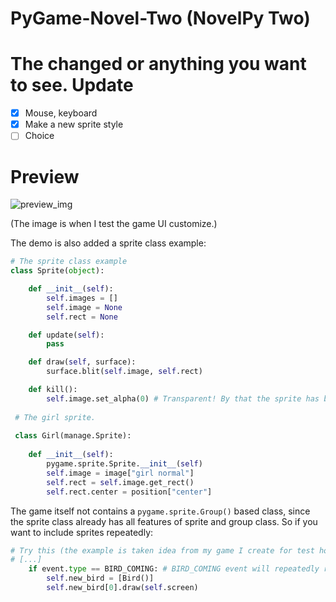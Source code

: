 PyGame-Novel-Two (NovelPy Two)
==================================================
The changed or anything you want to see.
Update
===================================================
- [x] Mouse, keyboard
- [x] Make a new sprite style
- [ ] Choice

Preview
===================================================
![preview_img](https://user-images.githubusercontent.com/108453991/190960355-5b9bac79-7d09-40dc-a26b-2982961c65d3.png)

(The image is when I test the game UI customize.)

The demo is also added a sprite class example:

```py
# The sprite class example
class Sprite(object):

    def __init__(self):
        self.images = []
        self.image = None
        self.rect = None

    def update(self):
        pass

    def draw(self, surface):
        surface.blit(self.image, self.rect)

    def kill():
        self.image.set_alpha(0) # Transparent! By that the sprite has been erased from the screen.
        
 # The girl sprite.
 
 class Girl(manage.Sprite):
 
    def __init__(self):
        pygame.sprite.Sprite.__init__(self)
        self.image = image["girl normal"]
        self.rect = self.image.get_rect()
        self.rect.center = position["center"]

```

The game itself not contains a `pygame.sprite.Group()` based class, since the sprite class already has all features of sprite and group class. So if you want to include sprites repeatedly:

```py
# Try this (the example is taken idea from my game I create for test how I'm good at pygame)
# [...]
    if event.type == BIRD_COMING: # BIRD_COMING event will repeatedly running after 1 sec by pygame.time.set_timer (BIRD_COMING is an USEREVENT)
        self.new_bird = [Bird()]
        self.new_bird[0].draw(self.screen)
